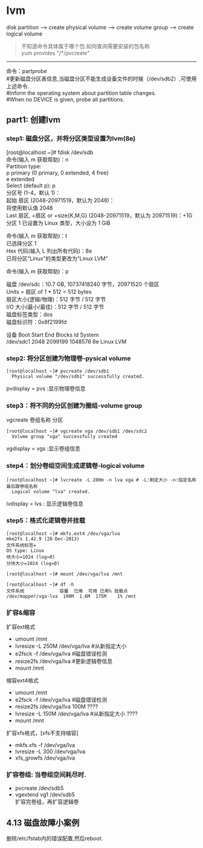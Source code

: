 # lvm  
disk partition --> create physical volume --> create volume group --> create logical volume  
  
> 不知道命令具体属于哪个包.如何查询需要安装的包名称    
> yum provides "/*/pvcreate"  
  
--------------------------------------------------  
命令：partprobe  
#更新磁盘分区表信息,当磁盘分区不能生成设备文件的时候（/dev/sdb2）,可使用上述命令.    
#Inform the operating system about partition table changes.    
#When no DEVICE is given, probe all partitions.    
  
## part1: 创建lvm  
  
### step1: 磁盘分区，并将分区类型设置为lvm(8e)  
[root@localhost ~]# fdisk /dev/sdb  
命令(输入 m 获取帮助)：n  
Partition type:  
   p   primary (0 primary, 0 extended, 4 free)  
   e   extended  
Select (default p): p  
分区号 (1-4，默认 1)：  
起始 扇区 (2048-20971519，默认为 2048)：  
将使用默认值 2048  
Last 扇区, +扇区 or +size{K,M,G} (2048-20971519，默认为 20971519)：+1G    
分区 1 已设置为 Linux 类型，大小设为 1 GiB  
  
命令(输入 m 获取帮助)：t    
已选择分区 1  
Hex 代码(输入 L 列出所有代码)：8e  
已将分区“Linux”的类型更改为“Linux LVM”  
  
命令(输入 m 获取帮助)：p  
  
磁盘 /dev/sdc：10.7 GB, 10737418240 字节，20971520 个扇区  
Units = 扇区 of 1 * 512 = 512 bytes  
扇区大小(逻辑/物理)：512 字节 / 512 字节  
I/O 大小(最小/最佳)：512 字节 / 512 字节  
磁盘标签类型：dos  
磁盘标识符：0x8f2199fd  
  
   设备 Boot      Start         End      Blocks   Id  System  
/dev/sdc1            2048     2099199     1048576   8e  Linux LVM   
  
### step2: 将分区创建为物理卷-pysical volume  
```  
[root@localhost ~]# pvcreate /dev/sdb1  
  Physical volume "/dev/sdb1" successfully created.  
```  
pvdisplay = pvs :显示物理卷信息  
  
### step3：将不同的分区创建为圈组-volume group  
vgcreate 卷组名称 分区  
```  
[root@localhost ~]# vgcreate vga /dev/sdb1 /dev/sdc2  
  Volume group "vga" successfully created  
```  
vgdisplay = vgs :显示卷组信息  
  
### step4：划分卷组空间生成逻辑卷-logical volume  
```  
[root@localhost ~]# lvcreate -L 200m -n lva vga # -L:制定大小 -n:指定名称     最后跟卷组名称  
  Logical volume "lva" created.  
```  
lvdisplay = lvs : 显示逻辑卷信息  
  
  
### step5：格式化逻辑卷并挂载  
```  
[root@localhost ~]# mkfs.ext4 /dev/vga/lva  
mke2fs 1.42.9 (28-Dec-2013)  
文件系统标签=  
OS type: Linux  
块大小=1024 (log=0)  
分块大小=1024 (log=0)  
  
[root@localhost ~]# mount /dev/vga/lva /mnt  
  
[root@localhost ~]# df -h  
文件系统             容量  已用  可用 已用% 挂载点  
/dev/mapper/vga-lva  190M  1.6M  175M    1% /mnt  
```  
  
  
### 扩容&缩容  
扩容ext格式  
- umount /mnt  
- lvresize -L 250M /dev/vga/lva #从新指定大小  
- e2fsck -f /dev/vga/lva #磁盘错误检测  
- resize2fs /dev/vga/lva #更新逻辑卷信息  
- mount /mnt  

缩容ext4格式  
- umount /mnt  
- e2fsck -f /dev/vga/lva #磁盘错误检测  
- resize2fs /dev/vga/lva 100M ????  
- lvresize -L 150M /dev/vga/lva #从新指定大小 ????  
- mount /mnt  
  
扩容xfs格式，[xfs不支持缩容]  
- mkfs.xfs -f /dev/vga/lva  
- lvresize -L 300 /dev/vga/lva  
- xfs_growfs /dev/vga/lva  
  
  
### 扩容卷组: 当卷组空间耗尽时.  
- pvcreate /dev/sdb5  
- vgextend vg1 /dev/sdb5  
扩容完卷组，再扩容逻辑卷  
  
  
## 4.13 磁盘故障小案例  
删除/etc/fstab内的错误配置,然后reboot.  
